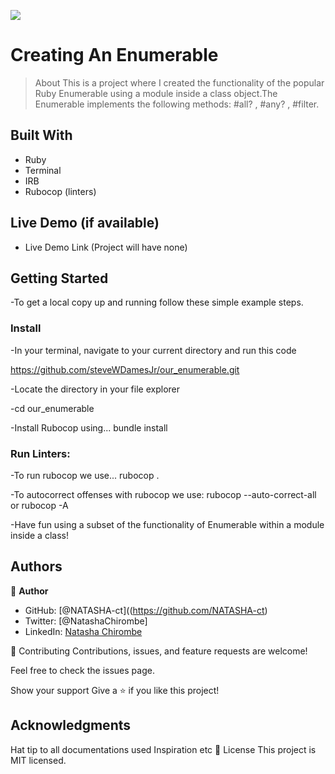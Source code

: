 ![](https://img.shields.io/badge/Microverse-blueviolet)

# Creating An Enumerable

> About
This is a project where I created the functionality of the popular Ruby Enumerable using a module inside a class object.The Enumerable implements the following methods: #all? , #any? , #filter.


## Built With
- Ruby
- Terminal
- IRB
- Rubocop (linters)


## Live Demo (if available)
- Live Demo Link (Project will have none)

## Getting Started
-To get a local copy up and running follow these simple example steps.

### Install
-In your terminal, navigate to your current directory and run this code

https://github.com/steveWDamesJr/our_enumerable.git

-Locate the directory in your file explorer

-cd our_enumerable

-Install Rubocop using...
  bundle install

### Run Linters:
-To run rubocop we use...
   rubocop .

-To autocorrect offenses with rubocop we use:
   rubocop --auto-correct-all or rubocop -A

-Have fun using a subset of the functionality of Enumerable within a module inside a class!

## Authors
👤 **Author**

- GitHub: [@NATASHA-ct]((https://github.com/NATASHA-ct)
- Twitter: [@NatashaChirombe]
- LinkedIn: [Natasha Chirombe](linkedin.com/in/natasha-chirombe-1531aa17b)


🤝 Contributing
Contributions, issues, and feature requests are welcome!

Feel free to check the issues page.

Show your support
Give a ⭐️ if you like this project!

## Acknowledgments
Hat tip to all documentations used
Inspiration
etc
📝 License
This project is MIT licensed.
